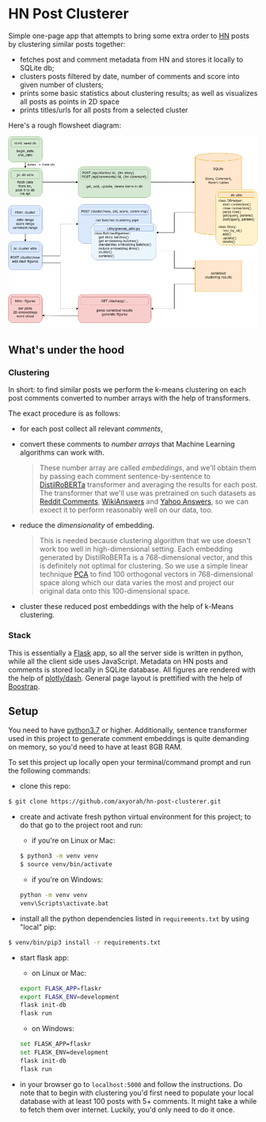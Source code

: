 # HN Post Clusterer

Simple one-page app that attempts to bring some extra order to [HN](https://news.ycombinator.com/) posts by clustering similar posts together:

- fetches post and comment metadata from HN and stores it locally to SQLite db;
- clusters posts filtered by date, number of comments and score into given number of clusters;
- prints some basic statistics about clustering results; 
as well as visualizes all posts as points in 2D space
- prints titles/urls for all posts from a selected cluster

Here's a rough flowsheet diagram:

<img src="flaskr/static/imgs/hn-post-clusterer.drawio.png" width=700>

## What's under the hood
### Clustering
In short: to find similar posts we perform the k-means clustering on each post comments converted to number arrays with the help of transformers.

The exact procedure is as follows: 
- for each post collect all relevant *comments*,
- convert these comments to *number arrays* that Machine Learning algorithms can work with.
  > These number array are called *embeddings*, and we'll obtain them by passing each comment sentence-by-sentence to [DistilRoBERTa](https://huggingface.co/sentence-transformers/all-distilroberta-v1) transformer and averaging the results for each post. The transformer that we'll use was pretrained on such datasets as [Reddit Comments](https://github.com/PolyAI-LDN/conversational-datasets/tree/master/reddit), [WikiAnswers](https://github.com/afader/oqa#wikianswers-corpus) and [Yahoo Answers](https://www.kaggle.com/soumikrakshit/yahoo-answers-dataset), so we can exoect it to perform reasonably well on our data, too.

- reduce the *dimensionality* of embedding.
  > This is needed because clustering algorithm that we use doesn't work too well in high-dimensional setting. Each embedding generated by DistilRoBERTa is a 768-dimensional vector, and this is definitely not optimal for clustering. So we use a simple linear technique [PCA](https://en.wikipedia.org/wiki/Principal_component_analysis) to find 100 orthogonal vectors in 768-dimensional space along which our data varies the most and project our original data onto this 100-dimensional space.

- cluster these reduced post embeddings with the help of k-Means clustering.

### Stack
This is essentially a [Flask](https://flask.palletsprojects.com/en/2.0.x/) app, so all the server side is written in python, 
while all the client side uses JavaScript. Metadata on HN posts and comments is stored locally in SQLite database. All figures are rendered with the help of [plotly/dash](https://plotly.com/dash/). General page layout is prettified with the help of [Boostrap](https://getbootstrap.com/).

## Setup
You need to have [python3.7](https://www.python.org/downloads/) or higher. Additionally, 
sentence transformer used in this project to generate comment embeddings is quite demanding on memory, so you'd need to have at least 8GB RAM.

To set this project up locally open your terminal/command prompt and run the following commands:
- clone this repo:
```bash
$ git clone https://github.com/axyorah/hn-post-clusterer.git
```

- create and activate fresh python virtual environment for this project; to do that go to the project root and run:
  - if you're on Linux or Mac:
  ```bash
  $ python3 -m venv venv
  $ source venv/bin/activate
  ```
  - if you're on Windows:
  ```bash
  python -m venv venv
  venv\Scripts\activate.bat
  ```

- install all the python dependencies listed in `requirements.txt` by using "local" pip:
```bash
$ venv/bin/pip3 install -r requirements.txt
```

- start flask app:
  - on Linux or Mac:
  ```bash
  export FLASK_APP=flaskr
  export FLASK_ENV=development
  flask init-db
  flask run
  ```
  - on Windows:
  ```bash
  set FLASK_APP=flaskr
  set FLASK_ENV=development
  flask init-db
  flask run
  ```

- in your browser go to `localhost:5000` and follow the instructions. Do note that to begin with clustering you'd first need to populate your local database with at least 100 posts with 5+ comments. It might take a while to fetch them over internet. Luckily, you'd only need to do it once.
